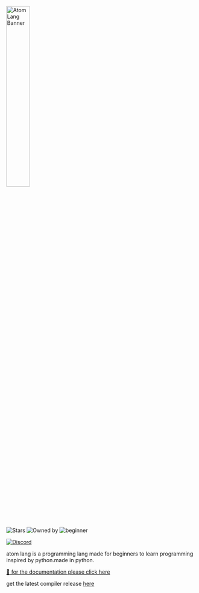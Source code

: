 <p align="left">
  <img src="https://share.sketchpad.app/25/dfd-d2c2-bb0488.png" alt="AtomLang Banner" width="35%"/>
</p>

![Stars](https://img.shields.io/github/stars/spacecat031/atomlang?style=social)
![Owned by](https://img.shields.io/badge/owned%20by-spacecat-blue)
![beginner](https://img.shields.io/badge/beginner-friendly-orange)

[![Discord](https://img.shields.io/discord/1373608272166256670?label=Discord&logo=discord&style=for-the-badge)](https://discord.gg/uJqTBJ5yK4)

 
atom lang is a programming lang made for beginners to learn programming inspired by python.made in python.

[📁 for the documentation please click here](https://github.com/spacecat031/atomlang/tree/main/docs)

get the latest compiler release [here](https://github.com/spacecat031/atomlang/releases/tag/latest)
